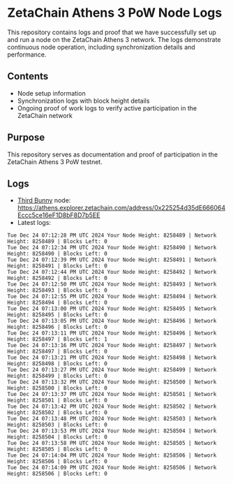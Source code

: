 # ZetaChain Athens 3 PoW Node Logs
This repository contains logs and proof that we have successfully set up and run a node on the ZetaChain Athens 3 network. The logs demonstrate continuous node operation, including synchronization details and performance.

## Contents
- Node setup information
- Synchronization logs with block height details
- Ongoing proof of work logs to verify active participation in the ZetaChain network

## Purpose
This repository serves as documentation and proof of participation in the ZetaChain Athens 3 PoW testnet.

## Logs

- [Third Bunny](https://thirdbunny.xyz/) node: https://athens.explorer.zetachain.com/address/0x225254d35dE666064Eccc5ce16eF1D8bF8D7b5EE
- Latest logs:
```
Tue Dec 24 07:12:28 PM UTC 2024 Your Node Height: 8258489 | Network Height: 8258489 | Blocks Left: 0
Tue Dec 24 07:12:34 PM UTC 2024 Your Node Height: 8258490 | Network Height: 8258490 | Blocks Left: 0
Tue Dec 24 07:12:39 PM UTC 2024 Your Node Height: 8258491 | Network Height: 8258491 | Blocks Left: 0
Tue Dec 24 07:12:44 PM UTC 2024 Your Node Height: 8258492 | Network Height: 8258492 | Blocks Left: 0
Tue Dec 24 07:12:50 PM UTC 2024 Your Node Height: 8258493 | Network Height: 8258493 | Blocks Left: 0
Tue Dec 24 07:12:55 PM UTC 2024 Your Node Height: 8258494 | Network Height: 8258494 | Blocks Left: 0
Tue Dec 24 07:13:00 PM UTC 2024 Your Node Height: 8258495 | Network Height: 8258495 | Blocks Left: 0
Tue Dec 24 07:13:05 PM UTC 2024 Your Node Height: 8258496 | Network Height: 8258496 | Blocks Left: 0
Tue Dec 24 07:13:11 PM UTC 2024 Your Node Height: 8258496 | Network Height: 8258497 | Blocks Left: 1
Tue Dec 24 07:13:16 PM UTC 2024 Your Node Height: 8258497 | Network Height: 8258497 | Blocks Left: 0
Tue Dec 24 07:13:21 PM UTC 2024 Your Node Height: 8258498 | Network Height: 8258498 | Blocks Left: 0
Tue Dec 24 07:13:27 PM UTC 2024 Your Node Height: 8258499 | Network Height: 8258499 | Blocks Left: 0
Tue Dec 24 07:13:32 PM UTC 2024 Your Node Height: 8258500 | Network Height: 8258500 | Blocks Left: 0
Tue Dec 24 07:13:37 PM UTC 2024 Your Node Height: 8258501 | Network Height: 8258501 | Blocks Left: 0
Tue Dec 24 07:13:42 PM UTC 2024 Your Node Height: 8258502 | Network Height: 8258502 | Blocks Left: 0
Tue Dec 24 07:13:48 PM UTC 2024 Your Node Height: 8258503 | Network Height: 8258503 | Blocks Left: 0
Tue Dec 24 07:13:53 PM UTC 2024 Your Node Height: 8258504 | Network Height: 8258504 | Blocks Left: 0
Tue Dec 24 07:13:58 PM UTC 2024 Your Node Height: 8258505 | Network Height: 8258505 | Blocks Left: 0
Tue Dec 24 07:14:04 PM UTC 2024 Your Node Height: 8258506 | Network Height: 8258506 | Blocks Left: 0
Tue Dec 24 07:14:09 PM UTC 2024 Your Node Height: 8258506 | Network Height: 8258506 | Blocks Left: 0
```
